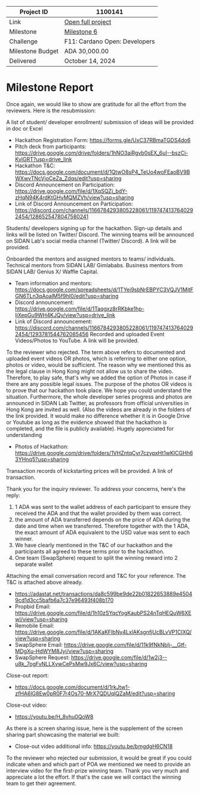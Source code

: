 |Project ID|1100141|
|-----------|-------------|
|Link|[Open full project](https://projectcatalyst.io/funds/11/cardano-open-developers/gimbalabs-or-genius-x-hong-kong-cardano-developer-series)|
|Milestone|[Milestone 6](https://milestones.projectcatalyst.io/projects/1100141/milestones/6)|
|Challenge|F11: Cardano Open: Developers|
|Milestone Budget|ADA 30,000.00|
|Delivered|	October 14, 2024|

# Milestone Report

	
Once again, we would like to show are gratitude for all the effort from the reviewers. Here is the resubmission:

A list of student/ developer enrollment/ submission of ideas will be provided in doc or Excel

- Hackathon Registration Form: https://forms.gle/UxC37RBmaTGDS4do6
- Pitch deck from participants: https://drive.google.com/drive/folders/1hNO3aiRgvb0sEX_6uI--bszCi-KvlGRT?usp=drive_link
- Hackathon T&C: https://docs.google.com/document/d/1QtwO8sP4_TeUo4woFEaoBV9BWXwvTNcVjoCeZa_Zdqs/edit?usp=sharing
- Discord Announcement on Participation: https://drive.google.com/file/d/1XqSQZj_bdY-zHqN94K4rdKtGHyMQMZVh/view?usp=sharing
- Link of Discord Announcement on Participation: https://discord.com/channels/1166784293805228061/1197474137640292454/1286525478047580241
  
Students/ developers signing up for the hackathon. Sign-up details and links will be listed on Twitter/ Discord. The winning teams will be announced on SIDAN Lab's social media channel (Twitter/ Discord). A link will be provided. 

Onboarded the mentors and assigned mentors to teams/ individuals. Technical mentors from SIDAN LAB/ Gimlababs. Business mentors from SIDAN LAB/ Genius X/ Waffle Capital.

- Team information and mentors: https://docs.google.com/spreadsheets/d/1TYei9sbNrEBPYC3VQJV1MitFGN6TLn3qAoalM5f9hI0/edit?usp=sharing
- Discord announcement: https://drive.google.com/file/d/1Taqgxz8rRKbke1hp-IjXepGu9WH4KJQy/view?usp=drive_link
- Link of Discord announcement: https://discord.com/channels/1166784293805228061/1197474137640292454/1293781544762085456
Recorded and uploaded Event Videos/Photos to YouTube. A link will be provided. 

To the reviewer who rejected. The term above refers to documented and uploaded event videos OR photos, which is referring to either one option, photos or video, would be sufficient. The reason why we mentioned this as the legal clause in Hong Kong might not allow us to share the video. Therefore, to play safe, that's why we added the option of Photos in case if there are any possible legal issues. The purpose of the photos OR videos is to prove that our hackathon took place. We hope you could understand the situation. Furthermore, the whole developer series progress and photos are announced in SIDAN Lab Twitter, as professors from official universities in Hong Kong are invited as well. (Also the videos are already in the folders of the link provided. It would make no difference whether it is in Google Drive or Youtube as long as the evidence showed that the hackathon is completed, and the file is publicly available). Hugely appreciated for understanding
- Photos of Hackathon: https://drive.google.com/drive/folders/1VHZntqCyr7czypxHt1wKICGHh63YHnq5?usp=sharing
  
Transaction records of kickstarting prices will be provided. A link of transaction. 

Thank you for the inquiry reviewer. To address your concerns, here's the reply:

1. 1 ADA was sent to the wallet address of each participant to ensure they received the ADA and that the wallet provided by them was correct.
2. the amount of ADA transferred depends on the price of ADA during the date and time when we transferred. Therefore together with the 1 ADA, the exact amount of ADA equivalent to the USD value was sent to each winner.
3. We have clearly mentioned in the T&C of our hackathon and the participants all agreed to these terms prior to the hackathon.
4. One team (SwapSphere) request to split the winning reward into 2 separate wallet
   
Attaching the email conversation record and T&C for your reference. The T&C is attached above already.
- https://adastat.net/transactions/da8c599be9de22b01822653889e45049cd1d3cc5bafb6a7c37e96493f408b170
- Propbid Email: https://drive.google.com/file/d/1h10zSYqcYogKaubPS24nTqHEQuW6XEwl/view?usp=sharing
- Remobile Email: https://drive.google.com/file/d/1AKaKFIbNy4LxlAKsgnfjUcBLvVP1CIXQ/view?usp=sharing
- SwapSphere Email: https://drive.google.com/file/d/11k9fNkNblj-__Gtf-MDgXu-HdWYM8Jyj/view?usp=sharing
- SwapSphere Request: https://drive.google.com/file/d/1w2j3--u8k_7ogFvNLLXvwCePsMw9Jx6C/view?usp=sharing
  
Close-out report: 
- https://docs.google.com/document/d/1rkJtw1-zfHA6lG8Ew0pR0F7r4Os70-MrX7QDUqlQZaM/edit?usp=sharing

Close-out video: 
- https://youtu.be/H_8vhu0QoW8

As there is a screen sharing issue, here is the supplement of the screen sharing part showcasing the material we built:

- Close-out video additional info: https://youtu.be/bmgdgH6CN18

To the reviewer who rejected our submission, it would be great if you could indicate when and which part of POA we mentioned we need to provide an interview video for the first-prize winning team. Thank you very much and appreciate a lot the effort. If that's the case we will contact the winning team to get their agreement.
